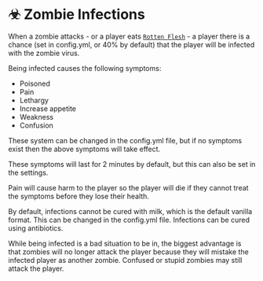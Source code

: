# ☣ Zombie Infections

When a zombie attacks - or a player eats [`Rotten Flesh`](../../items/rotten-flesh.md) - a player there is a chance (set in config.yml, or 40% by default) that the player will be infected with the zombie virus.

Being infected causes the following symptoms:

* Poisoned
* Pain
* Lethargy
* Increase appetite
* Weakness
* Confusion

These system can be changed in the config.yml file, but if no symptoms exist then the above symptoms will take effect.

These symptoms will last for 2 minutes by default, but this can also be set in the settings.

Pain will cause harm to the player so the player will die if they cannot treat the symptoms before they lose their health.

By default, infections cannot be cured with milk, which is the default vanilla format. This can be changed in the config.yml file. Infections can be cured using antibiotics.

While being infected is a bad situation to be in, the biggest advantage is that zombies will no longer attack the player because they will mistake the infected player as another zombie. Confused or stupid zombies may still attack the player.
